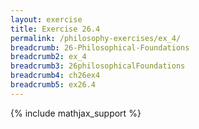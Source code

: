 ```yaml
---
layout: exercise
title: Exercise 26.4
permalink: /philosophy-exercises/ex_4/
breadcrumb: 26-Philosophical-Foundations
breadcrumb2: ex_4
breadcrumb3: 26philosophicalFoundations
breadcrumb4: ch26ex4
breadcrumb5: ex26.4
---
```


{% include mathjax_support %}

